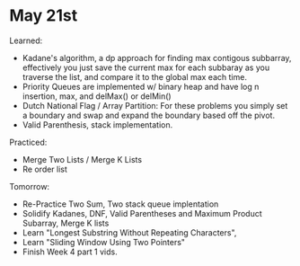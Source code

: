 # May 21st

Learned:
* Kadane's algorithm, a dp approach for finding max contigous subbarray, effectively you just save the current max for each subbaray as you traverse the list, and compare it to the global max each time.
* Priority Queues are implemented w/ binary heap and have log n insertion, max, and delMax() or delMin()
* Dutch National Flag / Array Partition: For these problems you simply set a boundary and swap and expand the boundary based off the pivot.
* Valid Parenthesis, stack implementation.

Practiced:
* Merge Two Lists / Merge K Lists
* Re order list

Tomorrow:
* Re-Practice Two Sum, Two stack queue implentation
* Solidify Kadanes, DNF, Valid Parentheses and Maximum Product Subarray, Merge K lists
* Learn "Longest Substring Without Repeating Characters", 
* Learn "Sliding Window Using Two Pointers"
* Finish Week 4 part 1 vids.
